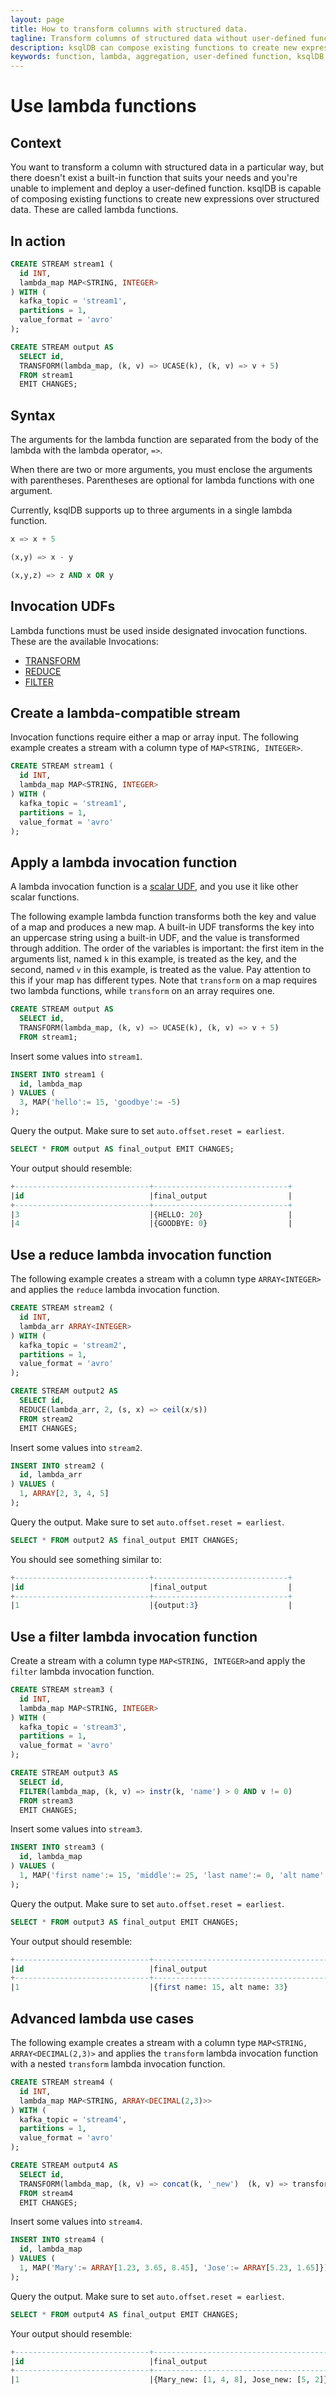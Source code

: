 ```yaml
---
layout: page
title: How to transform columns with structured data.
tagline: Transform columns of structured data without user-defined functions.
description: ksqlDB can compose existing functions to create new expressions over structured data
keywords: function, lambda, aggregation, user-defined function, ksqlDB  
---
```

# Use lambda functions

## Context

You want to transform a column with structured data in a particular way, but there doesn't 
exist a built-in function that suits your needs and you're unable to implement and deploy a 
user-defined function. ksqlDB is capable of composing existing functions to create 
new expressions over structured data. These are called lambda functions.

## In action
```sql
CREATE STREAM stream1 (
  id INT,
  lambda_map MAP<STRING, INTEGER>
) WITH (
  kafka_topic = 'stream1',
  partitions = 1,
  value_format = 'avro'
);

CREATE STREAM output AS
  SELECT id, 
  TRANSFORM(lambda_map, (k, v) => UCASE(k), (k, v) => v + 5) 
  FROM stream1
  EMIT CHANGES;
```

## Syntax

The arguments for the lambda function are separated from the body of the lambda with the lambda operator, `=>`.

When there are two or more arguments, you must enclose the arguments with parentheses. Parentheses are optional for lambda functions with one argument.

Currently, ksqlDB supports up to three arguments in a single lambda function.

```sql
x => x + 5

(x,y) => x - y

(x,y,z) => z AND x OR y
```

## Invocation UDFs

Lambda functions must be used inside designated invocation functions. These are the available Invocations:

- [TRANSFORM](/developer-guide/ksqldb-reference/scalar-functions#TRANSFORM)
- [REDUCE](/developer-guide/ksqldb-reference/scalar-functions#REDUCE)
- [FILTER](/developer-guide/ksqldb-reference/scalar-functions#FILTER)

## Create a lambda-compatible stream
Invocation functions require either a map or array input. The following example creates a stream
with a column type of `MAP<STRING, INTEGER>`.
```sql
CREATE STREAM stream1 (
  id INT,
  lambda_map MAP<STRING, INTEGER>
) WITH (
  kafka_topic = 'stream1',
  partitions = 1,
  value_format = 'avro'
);
```

## Apply a lambda invocation function
A lambda invocation function is a [scalar UDF](/developer-guide/ksqldb-reference/scalar-functions), and you use it like other scalar functions.

The following example lambda function transforms both the key and value of a map and produces a new map. A built-in UDF transforms the key 
into an uppercase string using a built-in UDF, and the value is transformed through addition. The order of the variables 
is important: the first item in the arguments list, named `k` in this example, is treated as the key, and the second, 
named `v` in this example, is treated as the value. Pay attention to this if your map has different types. 
Note that `transform` on a map requires two lambda functions, while `transform` on an array requires one.
```sql
CREATE STREAM output AS
  SELECT id, 
  TRANSFORM(lambda_map, (k, v) => UCASE(k), (k, v) => v + 5) 
  FROM stream1;
```

Insert some values into `stream1`.
```sql
INSERT INTO stream1 (
  id, lambda_map
) VALUES (
  3, MAP('hello':= 15, 'goodbye':= -5)
);
```

Query the output. Make sure to set `auto.offset.reset = earliest`.
```sql
SELECT * FROM output AS final_output EMIT CHANGES;
```

Your output should resemble:
```sql
+------------------------------+------------------------------+
|id                            |final_output                  |
+------------------------------+------------------------------+
|3                             |{HELLO: 20}                   |
|4                             |{GOODBYE: 0}                  |                           
```

## Use a reduce lambda invocation function
The following example creates a stream with a column type `ARRAY<INTEGER>` and applies the `reduce` lambda 
invocation function.
```sql
CREATE STREAM stream2 (
  id INT,
  lambda_arr ARRAY<INTEGER>
) WITH (
  kafka_topic = 'stream2',
  partitions = 1,
  value_format = 'avro'
);

CREATE STREAM output2 AS
  SELECT id, 
  REDUCE(lambda_arr, 2, (s, x) => ceil(x/s)) 
  FROM stream2
  EMIT CHANGES;
```
Insert some values into `stream2`.
```sql
INSERT INTO stream2 (
  id, lambda_arr
) VALUES (
  1, ARRAY[2, 3, 4, 5]
);
```

Query the output. Make sure to set `auto.offset.reset = earliest`.
```sql
SELECT * FROM output2 AS final_output EMIT CHANGES;
```

You should see something similar to:
```sql
+------------------------------+------------------------------+
|id                            |final_output                  |
+------------------------------+------------------------------+
|1                             |{output:3}                    |  
```

## Use a filter lambda invocation function
Create a stream with a column type `MAP<STRING, INTEGER>`and apply the `filter` lambda 
invocation function. 
```sql
CREATE STREAM stream3 (
  id INT,
  lambda_map MAP<STRING, INTEGER>
) WITH (
  kafka_topic = 'stream3',
  partitions = 1,
  value_format = 'avro'
);

CREATE STREAM output3 AS
  SELECT id, 
  FILTER(lambda_map, (k, v) => instr(k, 'name') > 0 AND v != 0) 
  FROM stream3
  EMIT CHANGES;
```
Insert some values into `stream3`.
```sql
INSERT INTO stream3 (
  id, lambda_map
) VALUES (
  1, MAP('first name':= 15, 'middle':= 25, 'last name':= 0, 'alt name':= 33)
);
```

Query the output. Make sure to set `auto.offset.reset = earliest`.
```sql
SELECT * FROM output3 AS final_output EMIT CHANGES;
```

Your output should resemble:
```sql
+------------------------------+-----------------------------------------------+
|id                            |final_output                                   |
+------------------------------+-----------------------------------------------+
|1                             |{first name: 15, alt name: 33}                 |  
```

## Advanced lambda use cases
The following example creates a stream with a column type `MAP<STRING, ARRAY<DECIMAL(2,3)>` and applies the `transform` 
lambda invocation function with a nested `transform` lambda invocation function.
```sql
CREATE STREAM stream4 (
  id INT,
  lambda_map MAP<STRING, ARRAY<DECIMAL(2,3)>>
) WITH (
  kafka_topic = 'stream4',
  partitions = 1,
  value_format = 'avro'
);

CREATE STREAM output4 AS
  SELECT id, 
  TRANSFORM(lambda_map, (k, v) => concat(k, '_new')  (k, v) => transform(v, x => round(x))) 
  FROM stream4
  EMIT CHANGES;
```
Insert some values into `stream4`.
```sql
INSERT INTO stream4 (
  id, lambda_map
) VALUES (
  1, MAP('Mary':= ARRAY[1.23, 3.65, 8.45], 'Jose':= ARRAY[5.23, 1.65]})
);
```

Query the output. Make sure to set `auto.offset.reset = earliest`.
```sql
SELECT * FROM output4 AS final_output EMIT CHANGES;
```

Your output should resemble:
```sql
+------------------------------+----------------------------------------------------------+
|id                            |final_output                                              |
+------------------------------+----------------------------------------------------------+
|1                             |{Mary_new: [1, 4, 8], Jose_new: [5, 2]}                   |  
```
